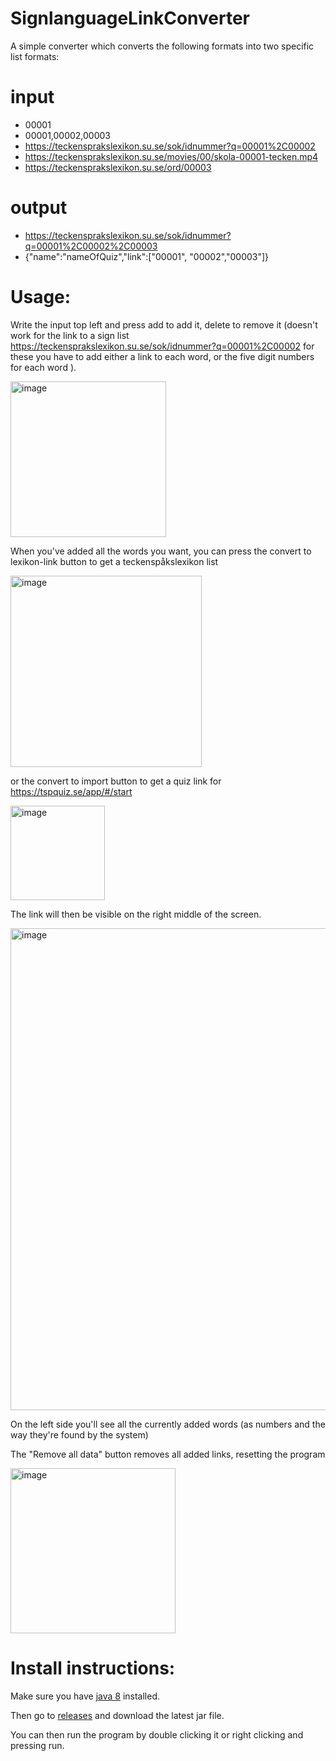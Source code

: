 # SignlanguageLinkConverter

A simple converter which converts the following formats into two specific list formats:
# input
- 00001
- 00001,00002,00003
- https://teckensprakslexikon.su.se/sok/idnummer?q=00001%2C00002
- https://teckensprakslexikon.su.se/movies/00/skola-00001-tecken.mp4
- https://teckensprakslexikon.su.se/ord/00003

# output
- https://teckensprakslexikon.su.se/sok/idnummer?q=00001%2C00002%2C00003  
- {"name":"nameOfQuiz","link":["00001", "00002","00003"]}



# Usage:

Write the input top left and press add to add it, delete to remove it (doesn't work for the link to a sign list https://teckensprakslexikon.su.se/sok/idnummer?q=00001%2C00002  for these you have to add either a link to each word, or the five digit numbers for each word ).

<img width="249" alt="image" src="https://user-images.githubusercontent.com/14080408/160303253-4558b714-cdf6-44f6-9dd7-53f3f7946539.png">


When you've added all the words you want, you can press the convert to lexikon-link button to get a teckenspåkslexikon list

<img width="306" alt="image" src="https://user-images.githubusercontent.com/14080408/160303284-5f1e47c0-ee3e-4d8a-9725-a9e8ef1f71c8.png">

or the convert to import button to get a quiz link for https://tspquiz.se/app/#/start

<img width="151" alt="image" src="https://user-images.githubusercontent.com/14080408/160303348-afb384e3-f0df-4f29-9183-11a82f27fc1a.png">

The link will then be visible on the right middle of the screen.

<img width="771" alt="image" src="https://user-images.githubusercontent.com/14080408/160303368-043f6cb5-ce90-49f5-8303-489912f8c224.png">


On the left side you'll see all the currently added words (as numbers and the way they're found by the system)

The "Remove all data" button removes all added links, resetting the program 

<img width="264" alt="image" src="https://user-images.githubusercontent.com/14080408/160303412-62e310bc-be51-428f-8061-08bc49fb5428.png">



# Install instructions:

Make sure you have [java 8](https://www.java.com/en/download/manual.jsp) installed.

Then go to [releases](https://github.com/Simon-Eklundh/SignlanguageLinkConverter/releases)
and download the latest jar file.

You can then run the program by double clicking it or right clicking and pressing run.
